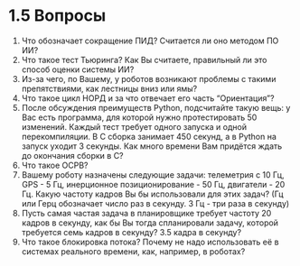 # 1.5 Вопросы

1. Что обозначает сокращение ПИД? Считается ли оно методом ПО ИИ?
2. Что такое тест Тьюринга? Как Вы считаете, правильный ли это способ оценки системы ИИ?
3. Из-за чего, по Вашему, у роботов возникают проблемы с такими препятствиями, как лестницы вниз или ямы?
4. Что такое цикл НОРД и за что отвечает его часть “Ориентация”?
5. После обсуждения преимуществ Python, подсчитайте такую вещь: у Вас есть программа, для которой нужно протестировать 50 изменений. Каждый тест требует одного запуска и одной перекомпиляции. В С сборка занимает 450 секунд, а в Python на запуск уходит 3 секунды. Как много времени Вам придётся ждать до окончания сборки в С?
6. Что такое ОСРВ?
7. Вашему роботу назначены следующие задачи: телеметрия с 10 Гц, GPS - 5 Гц, инерционное позиционирование - 50 Гц, двигатели - 20 Гц. Какую частоту кадров Вы бы использовали для этих задач? \(Гц или Герц обозначает число раз в секунду. 3 Гц - три раза в секунду\)
8. Пусть самая частая задача в планировщике требует частоту 20 кадров в секунду, как бы Вы тогда спланировали задачу, которой требуется семь кадров в секунду? 3.5 кадра в секунду?
9. Что такое блокировка потока? Почему не надо использовать её в системах реального времени, как, например, в роботах?

